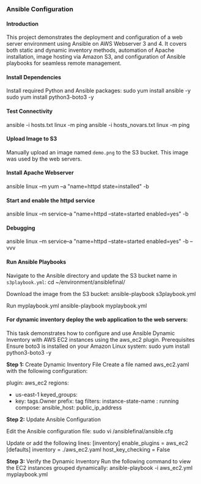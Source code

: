 
 ### Ansible Configuration
 
 #### Introduction
 This project demonstrates the deployment and configuration of a web server environment using Ansible on AWS Webserver 3 and 4. 
 It covers both static and dynamic inventory methods, automation of Apache installation, image hosting via Amazon S3, and 
 configuration of Ansible playbooks for seamless remote management. 
 
 #### Install Dependencies
 Install required Python and Ansible packages:
 sudo yum install ansible -y
 sudo yum install python3-boto3 -y
 
 #### Test Connectivity
 ansible -i hosts.txt linux -m ping
 ansible -i hosts_novars.txt linux -m ping
 
 #### Upload Image to S3
 Manually upload an image named `demo.png` to the S3 bucket. This image was used by the web servers.
 
 #### Install Apache Webserver
 ansible linux –m yum –a "name=httpd state=installed" -b
 
 #### Start and enable the httpd service
 ansible linux –m service–a "name=httpd –state=started enabled=yes" -b
 
 #### Debugging
 ansible linux –m service–a "name=httpd –state=started enabled=yes" -b –vvv
 
 #### Run Ansible Playbooks
 Navigate to the Ansible directory and update the S3 bucket name in `s3playbook.yml`:
 cd ~/environment/ansiblefinal/
 
 Download the image from the S3 bucket:
 ansible-playbook s3playbook.yml
 
 Run myplaybook.yml
 ansible-playbook myplaybook.yml
 
 #### For dynamic inventory deploy the web application to the web servers:
 This task demonstrates how to configure and use Ansible Dynamic Inventory with AWS EC2 instances using the aws_ec2 plugin.
 Prerequisites
 Ensure boto3 is installed on your Amazon Linux system:
 sudo yum install python3-boto3 -y
 
 **Step 1:** Create Dynamic Inventory File
 Create a file named aws_ec2.yaml with the following configuration:
 
 plugin: aws_ec2
 regions:
   - us-east-1
 keyed_groups:
   - key: tags.Owner
     prefix: tag
 filters:
   instance-state-name : running
 compose:
   ansible_host: public_ip_address
 
 **Step 2:** Update Ansible Configuration
 
 Edit the Ansible configuration file:
 sudo vi /ansiblefinal/ansible.cfg
 
 Update or add the following lines:
 [inventory]
 enable_plugins = aws_ec2
 [defaults]
 inventory = ./aws_ec2.yaml
 host_key_checking = False
 
 **Step 3:** Verify the Dynamic Inventory
 Run the following command to view the EC2 instances grouped dynamically:
 ansible-playbook -i aws_ec2.yml myplaybook.yml
 
